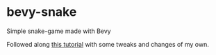 # bevy-snake
Simple snake-game made with Bevy

Followed along [this tutorial](https://mbuffett.com/posts/bevy-snake-tutorial/) with some tweaks and changes of my own.
